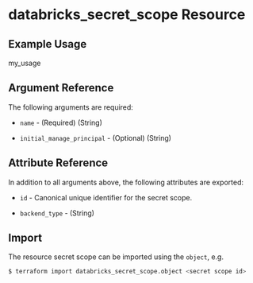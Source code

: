 # databricks_secret_scope Resource


## Example Usage
my_usage

## Argument Reference

The following arguments are required:

* `name` - (Required) (String) 

* `initial_manage_principal` - (Optional) (String) 




## Attribute Reference

In addition to all arguments above, the following attributes are exported:

* `id` - Canonical unique identifier for the secret scope.

* `backend_type` - (String) 


## Import

The resource secret scope can be imported using the `object`, e.g.

```bash
$ terraform import databricks_secret_scope.object <secret scope id>
```